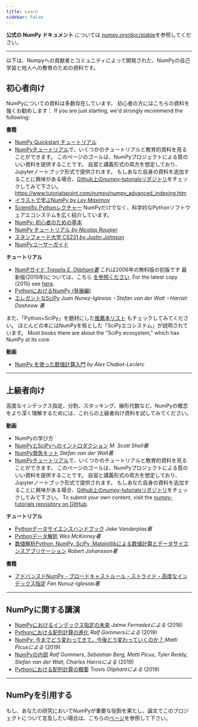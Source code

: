 ```yaml
---
title: Learn
sidebar: false
---
```


**公式の NumPy ドキュメント** については [numpy.org/doc/stable](https://numpy.org/doc/stable)を参照してください。

***

以下は、Numpyへの貢献者とコミュニティによって開発された、NumPyの自己学習と他人への教育のための資料です。

## 初心者向け

NumPyについての資料は多数存在しています。 初心者の方にはこちらの資料を強くお勧めします： If you are just starting, we'd strongly recommend the following:

<i class="fas fa-chalkboard"></i> **書籍**

- [NumPy Quickstart チュートリアル](https://numpy.org/devdocs/user/quickstart.html)
- [NumPyチュートリアル](https://numpy.org/numpy-tutorials)で、いくつかのチュートリアルと教育的資料を見ることができます。 このページのゴールは、NumPyプロジェクトによる質のいい資料を提供することです。 自習と講義形式の両方を想定しており、Jupyterノートブック形式で提供されます。 もしあなた自身の資料を追加することに興味がある場合、[Github上のnumpy-tutorialsリポジトリ](https://github.com/numpy/numpy-tutorials)をチェックしてみて下さい。 https://www.tutorialspoint.com/numpy/numpy_advanced_indexing.htm
- [イラストで学ぶNumPy _by Lev Maximov_](https://betterprogramming.pub/3b1d4976de1d?sk=57b908a77aa44075a49293fa1631dd9b)
- [Scientific Pythonレクチャー](https://lectures.scientific-python.org/) NumPyだけでなく、科学的なPythonソフトウェアエコシステムを広く紹介しています。
- [NumPy: 初心者のための基本](https://numpy.org/devdocs/user/absolute_beginners.html)
- [NumPy チュートリアル _by Nicolas Rougier_](https://github.com/rougier/numpy-tutorial)
- [スタンフォード大学 CS231 _by Justin Johnson_](http://cs231n.github.io/python-numpy-tutorial/)
- [NumPyユーザーガイド](https://numpy.org/devdocs)

<i class="fas fa-book"></i> **チュートリアル**

- [NumPガイド _Travelis E. Oliphant著_](http://web.mit.edu/dvp/Public/numpybook.pdf) これは2006年の無料版の初版です 最新版(2015年)については、こちら [を参照ください](https://www.barnesandnoble.com/w/guide-to-numpy-travis-e-oliphant-phd/1122853007). For the latest copy (2015) see [here](https://www.barnesandnoble.com/w/guide-to-numpy-travis-e-oliphant-phd/1144670472).
- [PythonにおけるNumPy (発展編)](https://www.labri.fr/perso/nrougier/from-python-to-numpy/)
- [エレガントなSciPy](https://www.amazon.com/Elegant-SciPy-Art-Scientific-Python/dp/1491922877) _Juan Nunez-Iglesias・Stefan van der Walt・Harriet Dashnow 著_

また、「Python+SciPy」を題材にした[推薦本リスト](https://www.goodreads.com/shelf/show/python-scipy) もチェックしてみてください。 ほとんどの本にはNumPyを核とした「SciPyエコシステム」が説明されています。 Most books there are about the "SciPy ecosystem," which has NumPy at its core.

<i class="far fa-file-video"></i> **動画**

- [NumPy を使った数値計算入門](http://youtu.be/ZB7BZMhfPgk) _by Alex Chabot-Leclerc_

***

## 上級者向け

高度なインデックス指定、分割、スタッキング、線形代数など、NumPyの概念をより深く理解するためには、これらの上級者向け資料を試してみてください。

<i class="fas fa-chalkboard"></i> **動画**

- NumPyの学び方
- [NumPyとSciPyへのイントロダクション](https://engineering.ucsb.edu/~shell/che210d/numpy.pdf) _M. Scott Shell著_
- [NumPy救急キット](http://mentat.za.net/numpy/numpy_advanced_slides/) _Stéfan van der Walt著_
- [NumPyチュートリアル](https://numpy.org/numpy-tutorials)で、いくつかのチュートリアルと教育的資料を見ることができます。 このページのゴールは、NumPyプロジェクトによる質のいい資料を提供することです。 自習と講義形式の両方を想定しており、Jupyterノートブック形式で提供されます。 もしあなた自身の資料を追加することに興味がある場合、[Github上のnumpy-tutorialsリポジトリ](https://github.com/numpy/numpy-tutorials)をチェックしてみて下さい。 To submit your own content, visit the [numpy-tutorials repository on GitHub](https://github.com/numpy/numpy-tutorials).

<i class="fas fa-book"></i> **チュートリアル**

- [Pythonデータサイエンスハンドブック](https://www.amazon.com/Python-Data-Science-Handbook-Essential/dp/1491912057) _Jake Vanderplas著_
- [Pythonデータ解析](https://www.amazon.com/Python-Data-Analysis-Wrangling-IPython/dp/1491957662) _Wes McKinney著_
- [数値解析Python: NumPy, SciPy, Matplotlibによる数値計算とデータサイエンスアプリケーション](https://www.amazon.com/Numerical-Python-Scientific-Applications-Matplotlib/dp/1484242459) _Robert Johansson著_

<i class="far fa-file-video"></i> **書籍**

- [アドバンスドNumPy - ブロードキャストルール・ストライド・高度なインデックス指定](https://www.youtube.com/watch?v=cYugp9IN1-Q) _Fan Nunuz-Iglesias著_

***

## NumPyに関する講演

- [NumPyにおけるインデックス指定の未来](https://www.youtube.com/watch?v=o0EacbIbf58) _Jaime Fernadezによる_ (2016)
- [Pythonにおける配列計算の進化](https://www.youtube.com/watch?v=HVLPJnvInzM\&t=10s) _Ralf Gommersによる_ (2019)
- [NumPy: 今までどう変わってきて、今後どう変わっていくのか？ ](https://www.youtube.com/watch?v=YFLVQFjRmPY) _Matti Picusによる_ (2019)
- [NumPyの内部](https://www.youtube.com/watch?v=dBTJD_FDVjU) _Ralf Gommers, Sebastian Berg, Matti Picus, Tyler Reddy, Stefan van der Walt, Charles Harrisによる_ (2019)
- [Pythonにおける配列計算の概要](https://www.youtube.com/watch?v=f176j2g2eNc) _Travis Oliphantによる_ (2019)

***

## NumPyを引用する

もし、あなたの研究においてNumPyが重要な役割を果たし、論文でこのプロジェクトについて言及したい場合は、こちらの[ページ](/ja/citing-numpy)を参照して下さい。
